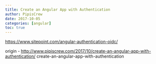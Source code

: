```yaml
---
title: Create an Angular App with Authentication
author: PipisCrew
date: 2017-10-05
categories: [angular]
toc: true
---
```


https://www.sitepoint.com/angular-authentication-oidc/

origin - http://www.pipiscrew.com/2017/10/create-an-angular-app-with-authentication/ create-an-angular-app-with-authentication
